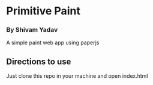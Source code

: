 # Primitive Paint       
### By Shivam Yadav
 A simple paint web app using paperjs

## Directions to use

Just clone this repo in your machine and open index.html
